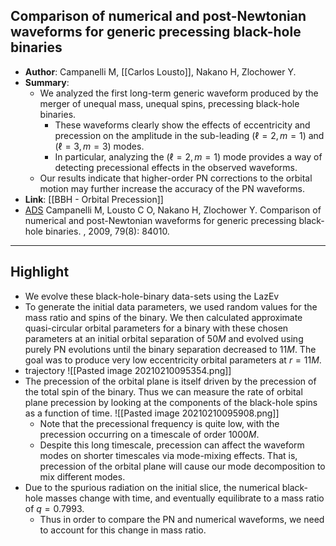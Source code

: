 ## Comparison of numerical and post-Newtonian waveforms for generic precessing black-hole binaries

- **Author**: Campanelli M, [[Carlos Lousto]], Nakano H, Zlochower Y.
- **Summary**:
	- We analyzed the first long-term generic waveform produced by the merger of unequal mass, unequal spins, precessing black-hole binaries.
		- These waveforms clearly show the effects of eccentricity and precession on the amplitude in the sub-leading ($\ell=2, m=1$) and ($\ell=3, m=3$) modes.
		- In particular, analyzing the ($\ell=2, m=1$) mode provides a way of detecting precessional effects in the observed waveforms.
	- Our results indicate that higher-order PN corrections to the orbital motion may further increase the accuracy of the PN waveforms.
- **Link**: [[BBH - Orbital Precession]]
- [ADS](https://ui.adsabs.harvard.edu/abs/2009PhRvD..79h4010C) Campanelli M, Lousto C O, Nakano H, Zlochower Y. Comparison of numerical and post-Newtonian waveforms for generic precessing black-hole binaries. , 2009, 79(8): 84010.

___

## Highlight

- We evolve these black-hole-binary data-sets using the LazEv
- To generate the initial data parameters, we used random values for the mass ratio and spins of the binary. We then calculated approximate quasi-circular orbital parameters for a binary with these chosen parameters at an initial orbital separation of $50M$ and evolved using purely PN evolutions until the binary separation decreased to $11M$. The goal was to produce very low eccentricity orbital parameters at $r = 11M$.
- trajectory
	![[Pasted image 20210210095354.png]]
- The precession of the orbital plane is itself driven by the precession of the total spin of the binary. Thus we can measure the rate of orbital plane precession by looking at the components of the black-hole spins as a function of time.
	![[Pasted image 20210210095908.png]]
	- Note that the precessional frequency is quite low, with the precession occurring on a timescale of order $1000M$.
	- Despite this long timescale, precession can affect the waveform modes on shorter timescales via mode-mixing effects. That is, precession of the orbital plane will cause our mode decomposition to mix different modes.
- Due to the spurious radiation on the initial slice, the numerical black-hole masses change with time, and eventually equilibrate to a mass ratio of $q = 0.7993$.
	- Thus in order to compare the PN and numerical waveforms, we need to account for this change in mass ratio.